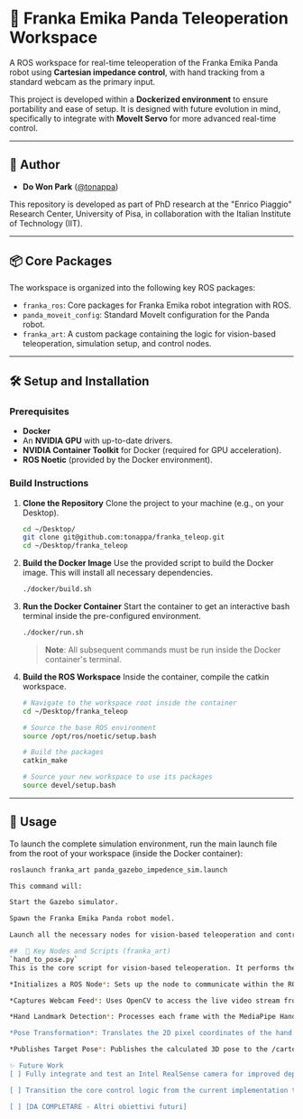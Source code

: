 # 🤖 Franka Emika Panda Teleoperation Workspace

A ROS workspace for real-time teleoperation of the Franka Emika Panda robot using **Cartesian impedance control**, with hand tracking from a standard webcam as the primary input.

This project is developed within a **Dockerized environment** to ensure portability and ease of setup. It is designed with future evolution in mind, specifically to integrate with **MoveIt Servo** for more advanced real-time control.

---

## 👤 Author

* **Do Won Park** ([@tonappa](https://github.com/tonappa))

This repository is developed as part of PhD research at the "Enrico Piaggio" Research Center, University of Pisa, in collaboration with the Italian Institute of Technology (IIT).

---

## 📦 Core Packages

The workspace is organized into the following key ROS packages:

* `franka_ros`: Core packages for Franka Emika robot integration with ROS.
* `panda_moveit_config`: Standard MoveIt configuration for the Panda robot.
* `franka_art`: A custom package containing the logic for vision-based teleoperation, simulation setup, and control nodes.

---

## 🛠️ Setup and Installation

### Prerequisites

* **Docker**
* An **NVIDIA GPU** with up-to-date drivers.
* **NVIDIA Container Toolkit** for Docker (required for GPU acceleration).
* **ROS Noetic** (provided by the Docker environment).

### Build Instructions

1.  **Clone the Repository**
    Clone the project to your machine (e.g., on your Desktop).
    ```bash
    cd ~/Desktop/
    git clone git@github.com:tonappa/franka_teleop.git
    cd ~/Desktop/franka_teleop
    ```

2.  **Build the Docker Image**
    Use the provided script to build the Docker image. This will install all necessary dependencies.
    ```bash
    ./docker/build.sh
    ```

3.  **Run the Docker Container**
    Start the container to get an interactive bash terminal inside the pre-configured environment.
    ```bash
    ./docker/run.sh
    ```
    > **Note**: All subsequent commands must be run inside the Docker container's terminal.

4.  **Build the ROS Workspace**
    Inside the container, compile the catkin workspace.
    ```bash
    # Navigate to the workspace root inside the container
    cd ~/Desktop/franka_teleop
    
    # Source the base ROS environment
    source /opt/ros/noetic/setup.bash
    
    # Build the packages
    catkin_make
    
    # Source your new workspace to use its packages
    source devel/setup.bash
    ```

---

## 🚀 Usage

To launch the complete simulation environment, run the main launch file from the root of your workspace (inside the Docker container):

```bash
roslaunch franka_art panda_gazebo_impedence_sim.launch

This command will:

Start the Gazebo simulator.

Spawn the Franka Emika Panda robot model.

Launch all the necessary nodes for vision-based teleoperation and control.

##  🔧 Key Nodes and Scripts (franka_art)
`hand_to_pose.py`
This is the core script for vision-based teleoperation. It performs the following functions:

*Initializes a ROS Node*: Sets up the node to communicate within the ROS ecosystem.

*Captures Webcam Feed*: Uses OpenCV to access the live video stream from a webcam.

*Hand Landmark Detection*: Processes each frame with the MediaPipe Hands library to detect the operator's hand and its key landmarks in real-time.

*Pose Transformation*: Translates the 2D pixel coordinates of the hand into a 3D target pose (geometry_msgs/PoseStamped) for the robot's end-effector.

*Publishes Target Pose*: Publishes the calculated 3D pose to the /cartesian_impedance_controller/target_pose topic, which is consumed by the impedance controller to drive the robot's motion.

✨ Future Work
[ ] Fully integrate and test an Intel RealSense camera for improved depth perception and tracking robustness.

[ ] Transition the core control logic from the current implementation to MoveIt Servo for enhanced performance and features.

[ ] [DA COMPLETARE - Altri obiettivi futuri]
